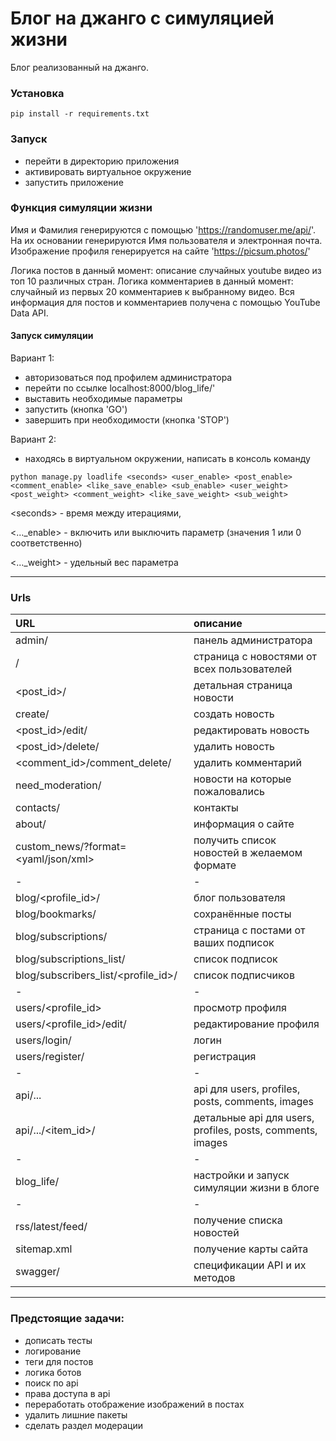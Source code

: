 # Блог на джанго с симуляцией жизни

Блог реализованный на джанго.

### Установка

```commandline
pip install -r requirements.txt
```

### Запуск
- перейти в директорию приложения
- активировать виртуальное окружение
- запустить приложение

### Функция симуляции жизни
Имя и Фамилия генерируются с помощью 'https://randomuser.me/api/'.
На их основании генерируются Имя пользователя и электронная почта.
Изображение профиля генерируется на сайте 'https://picsum.photos/'

Логика постов в данный момент: описание случайных youtube видео из топ 10 различных стран.
Логика комментариев в данный момент: случайный из первых 20 комментариев к выбранному видео.
Вся информация для постов и комментариев получена с помощью YouTube Data API.

#### Запуск симуляции
Вариант 1:
- авторизоваться под профилем администратора
- перейти по ссылке localhost:8000/blog_life/' 
- выставить необходимые параметры
- запустить (кнопка 'GO')
- завершить при необходимости (кнопка 'STOP')

Вариант 2:
- находясь в виртуальном окружении, написать в консоль команду
```
python manage.py loadlife <seconds> <user_enable> <post_enable> <comment_enable> <like_save_enable> <sub_enable> <user_weight> <post_weight> <comment_weight> <like_save_weight> <sub_weight>
```

<<fix>seconds> - время между итерациями,

<..._enable> - включить или выключить параметр (значения 1 или 0 соответственно)

<..._weight> - удельный вес параметра

---
  
### Urls
| URL                                 | описание                                                   |
|:------------------------------------|:-----------------------------------------------------------|
| admin/                              | панель администратора                                      |
| /                                   | страница с новостями от всех пользователей                 |
| <post_id>/                          | детальная страница новости                                 |
| create/                             | создать новость                                            |
| <post_id>/edit/                     | редактировать новость                                      |
| <post_id>/delete/                   | удалить новость                                            |
| <comment_id>/comment_delete/        | удалить комментарий                                        |
| need_moderation/                    | новости на которые пожаловались                            |
| contacts/                           | контакты                                                   |
| about/                              | информация о сайте                                         |
| custom_news/?format=<yaml/json/xml> | получить список новостей в желаемом формате                |
| -                                   | -                                                          |
| blog/<profile_id>/                  | блог пользователя                                          |
| blog/bookmarks/                     | сохранённые посты                                          |
| blog/subscriptions/                 | страница с постами от ваших подписок                       |
| blog/subscriptions_list/            | список подписок                                            |
| blog/subscribers_list/<profile_id>/ | список подписчиков                                         |
| -                                   | -                                                          |
| users/<profile_id>                  | просмотр профиля                                           |
| users/<profile_id>/edit/            | редактирование профиля                                     |
| users/login/                        | логин                                                      |
| users/register/                     | регистрация                                                |
| -                                   | -                                                          |
| api/...                             | api для users, profiles, posts, comments, images           |
| api/.../<item_id>/                  | детальные api для users, profiles, posts, comments, images |
| -                                   | -                                                          |
| blog_life/                          | настройки и запуск симуляции жизни в блоге                 |
| -                                   | -                                                          |
| rss/latest/feed/                    | получение списка новостей                                  |
| sitemap.xml                         | получение карты сайта                                      |
| swagger/                            | спецификации API и их методов                              |
----------------------------------------------------------------------------------------------------

### Предстоящие задачи:

- дописать тесты
- логирование
- теги для постов
- логика ботов
- поиск по api
- права доступа в api
- переработать отображение изображений в постах
- удалить лишние пакеты
- сделать раздел модерации
